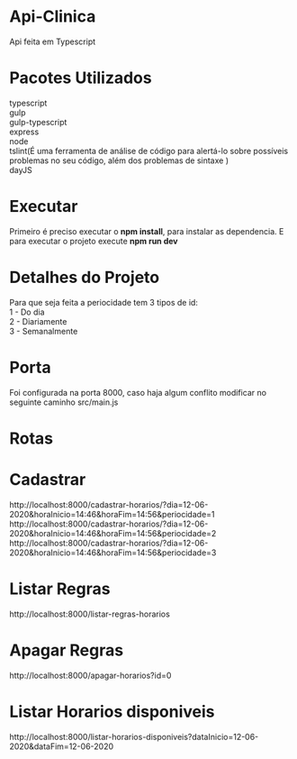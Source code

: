 # Api-Clinica
Api feita em Typescript

# Pacotes Utilizados
typescript</br>
gulp</br>
gulp-typescript</br>
express</br>
node</br>
tslint(É uma ferramenta de análise de código para alertá-lo sobre possíveis problemas no seu código, além dos problemas de sintaxe )</br>
dayJS</br>

# Executar 
Primeiro é preciso executar o <strong>npm install</strong>, para instalar as dependencia. E para executar o projeto execute 
<strong>npm run dev</strong>

# Detalhes do Projeto
Para que seja feita a periocidade tem 3 tipos de id:</br>
1 - Do dia</br>
2 - Diariamente</br>
3 - Semanalmente</br>

# Porta
Foi configurada na porta 8000, caso haja algum conflito modificar no seguinte caminho src/main.js

# Rotas
# Cadastrar
http://localhost:8000/cadastrar-horarios/?dia=12-06-2020&horaInicio=14:46&horaFim=14:56&periocidade=1
http://localhost:8000/cadastrar-horarios/?dia=12-06-2020&horaInicio=14:46&horaFim=14:56&periocidade=2
http://localhost:8000/cadastrar-horarios/?dia=12-06-2020&horaInicio=14:46&horaFim=14:56&periocidade=3
# Listar Regras
http://localhost:8000/listar-regras-horarios
# Apagar Regras
http://localhost:8000/apagar-horarios?id=0
# Listar Horarios disponiveis
http://localhost:8000/listar-horarios-disponiveis?dataInicio=12-06-2020&dataFim=12-06-2020
